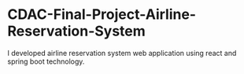 # CDAC-Final-Project-Airline-Reservation-System
I developed airline reservation system web application using react and spring boot technology.
